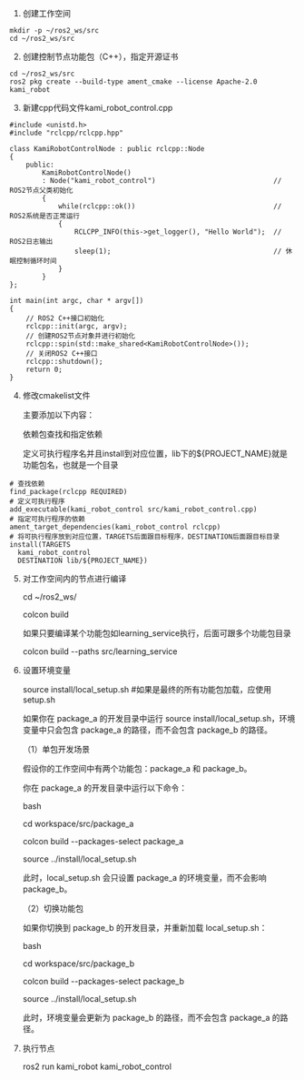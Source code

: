 1. 创建工作空间
```
mkdir -p ~/ros2_ws/src
cd ~/ros2_ws/src
```

2. 创建控制节点功能包（C++），指定开源证书
```
cd ~/ros2_ws/src
ros2 pkg create --build-type ament_cmake --license Apache-2.0 kami_robot
```

3. 新建cpp代码文件kami\_robot\_control.cpp

```
#include <unistd.h>
#include "rclcpp/rclcpp.hpp"

class KamiRobotControlNode : public rclcpp::Node
{
    public:
        KamiRobotControlNode()
        : Node("kami_robot_control")                             // ROS2节点父类初始化
        {
            while(rclcpp::ok())                                  // ROS2系统是否正常运行
            {
                RCLCPP_INFO(this->get_logger(), "Hello World");  // ROS2日志输出
                sleep(1);                                        // 休眠控制循环时间
            }
        }
};

int main(int argc, char * argv[])                               
{
    // ROS2 C++接口初始化
    rclcpp::init(argc, argv);        
    // 创建ROS2节点对象并进行初始化                 
    rclcpp::spin(std::make_shared<KamiRobotControlNode>()); 
    // 关闭ROS2 C++接口
    rclcpp::shutdown();                               
    return 0;
}
```

4. 修改cmakelist文件

    主要添加以下内容：

    依赖包查找和指定依赖

    定义可执行程序名并且install到对应位置，lib下的\${PROJECT\_NAME}就是功能包名，也就是一个目录
```
# 查找依赖
find_package(rclcpp REQUIRED)
# 定义可执行程序
add_executable(kami_robot_control src/kami_robot_control.cpp)
# 指定可执行程序的依赖
ament_target_dependencies(kami_robot_control rclcpp)
# 将可执行程序放到对应位置，TARGETS后面跟目标程序，DESTINATION后面跟目标目录
install(TARGETS
  kami_robot_control
  DESTINATION lib/${PROJECT_NAME})
```

5. 对工作空间内的节点进行编译

    cd \~/ros2\_ws/

    colcon build

    如果只要编译某个功能包如learning\_service执行，后面可跟多个功能包目录
    
    colcon build \--paths src/learning\_service

6. 设置环境变量

    source install/local\_setup.sh    \#如果是最终的所有功能包加载，应使用setup.sh

    如果你在 package\_a 的开发目录中运行 source
    install/local\_setup.sh，环境变量中只会包含 package\_a 的路径，而不会包含 package\_b 的路径。

    （1）单包开发场景

    假设你的工作空间中有两个功能包：package\_a 和 package\_b。

    你在 package\_a 的开发目录中运行以下命令：

    bash

    cd workspace/src/package\_a

    colcon build \--packages-select package\_a

    source ../install/local\_setup.sh

    此时，local\_setup.sh 会只设置 package\_a 的环境变量，而不会影响
    package\_b。

    （2）切换功能包

    如果你切换到 package\_b 的开发目录，并重新加载 local\_setup.sh：

    bash

    cd workspace/src/package\_b

    colcon build \--packages-select package\_b

    source ../install/local\_setup.sh

    此时，环境变量会更新为 package\_b 的路径，而不会包含 package\_a 的路径。


7. 执行节点
   
   ros2 run kami\_robot kami\_robot\_control

